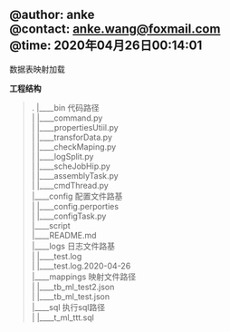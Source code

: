 @author:    anke  
@contact:   anke.wang@foxmail.com  
@time:      2020年04月26日00:14:01  
---
数据表映射加载

**工程结构**
>.
|____bin  代码路径  
| |____command.py  
| |____propertiesUtiil.py  
| |____transforData.py  
| |____checkMaping.py  
| |____logSplit.py  
| |____scheJobHip.py  
| |____assemblyTask.py  
| |____cmdThread.py  
|____config  配置文件路基  
| |____config.perporties  
| |____configTask.py  
|____script  
|____README.md  
|____logs  日志文件路基  
| |____test.log  
| |____test.log.2020-04-26  
|____mappings  映射文件路径  
| |____tb_ml_test2.json  
| |____tb_ml_test.json  
|____sql  执行sql路径  
| |____t_ml_ttt.sql  
